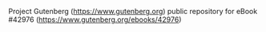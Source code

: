 Project Gutenberg (https://www.gutenberg.org) public repository for eBook #42976 (https://www.gutenberg.org/ebooks/42976)
